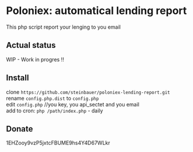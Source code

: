 # Poloniex: automatical lending report
This php script report your lenging to you email   

## Actual status
WIP - Work in progres !!   

## Install
clone `https://github.com/steinbauer/poloniex-lending-report.git`   
rename `config.php.dist` to `config.php`   
edit `config.php` //you key, you api_sectet and you email   
add to cron: `php /path/index.php` - daily   


## Donate
1EHZooy9vzP5jxtcFBUME9hs4Y4D67WLkr   
